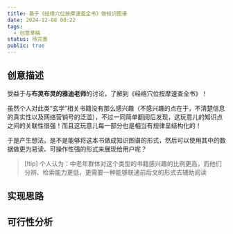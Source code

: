 ```yaml
---
title: 基于《经络穴位按摩速查全书》做知识图谱
date: 2024-12-08 00:22
tags:
  - 创意草稿
status: 待完善
public: true
---
```

## 创意描述

受益于与**布灵布灵的雅迪老师**的讨论，了解到《经络穴位按摩速查全书》！

虽然个人对此类“玄学”相关书籍没有那么感兴趣（不感兴趣的点在于，不清楚信息的真实性以及网络营销号的泛滥），不过一同简单翻阅后发现，这玩意儿的知识点之间的关联性很强！而且这玩意儿每一部分也是相当有规律呈结构化的！

于是产生想法，是不是能够将这本书做成知识图谱的形式，然后可以使用其中的数据做更为易读、可操作性强的形式来展现给用户呢？

>[!tip] 个人认为：中老年群体对这个类型的书籍感兴趣的比例更高，而他们分辨、检索能力更低，更需要一种能够联通前后文的形式去辅助阅读

## 实现思路

## 可行性分析
